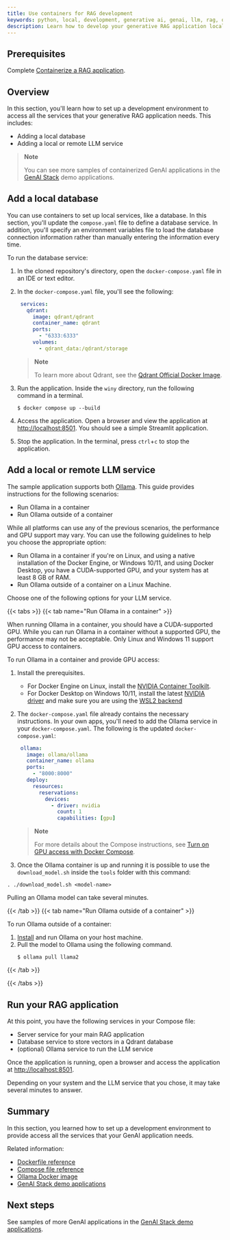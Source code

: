 ```yaml
---
title: Use containers for RAG development
keywords: python, local, development, generative ai, genai, llm, rag, ollama
description: Learn how to develop your generative RAG application locally.
---
```


## Prerequisites

Complete [Containerize a RAG application](containerize.md).

## Overview

In this section, you'll learn how to set up a development environment to access all the services that your generative RAG application needs. This includes:

- Adding a local database
- Adding a local or remote LLM service

> **Note**
>
> You can see more samples of containerized GenAI applications in the [GenAI Stack](https://github.com/docker/genai-stack) demo applications.

## Add a local database

You can use containers to set up local services, like a database. In this section, you'll update the `compose.yaml` file to define a database service. In addition, you'll specify an environment variables file to load the database connection information rather than manually entering the information every time.

To run the database service:

1. In the cloned repository's directory, open the `docker-compose.yaml` file in an IDE or text editor.

2. In the `docker-compose.yaml` file, you'll see the following:


   ```yaml
    services:
      qdrant:
        image: qdrant/qdrant
        container_name: qdrant
        ports:
          - "6333:6333"
        volumes:
          - qdrant_data:/qdrant/storage
   ```

   > **Note**
   >
   > To learn more about Qdrant, see the [Qdrant Official Docker Image](https://hub.docker.com/r/qdrant/qdrant).

3. Run the application. Inside the `winy` directory,
run the following command in a terminal.

   ```console
   $ docker compose up --build
   ```

4. Access the application. Open a browser and view the application at [http://localhost:8501](http://localhost:8501). You should see a simple Streamlit application.

5. Stop the application. In the terminal, press `ctrl`+`c` to stop the application.

## Add a local or remote LLM service

The sample application supports both [Ollama](https://ollama.ai/). This guide provides instructions for the following scenarios:
- Run Ollama in a container
- Run Ollama outside of a container

While all platforms can use any of the previous scenarios, the performance and
GPU support may vary. You can use the following guidelines to help you choose the appropriate option:
- Run Ollama in a container if you're on Linux, and using a native installation of the Docker Engine, or Windows 10/11, and using Docker Desktop, you
  have a CUDA-supported GPU, and your system has at least 8 GB of RAM.
- Run Ollama outside of a container on a Linux Machine.

Choose one of the following options for your LLM service.

{{< tabs >}}
{{< tab name="Run Ollama in a container" >}}

When running Ollama in a container, you should have a CUDA-supported GPU. While you can run Ollama in a container without a supported GPU, the performance may not be acceptable. Only Linux and Windows 11 support GPU access to containers.

To run Ollama in a container and provide GPU access:
1. Install the prerequisites.
   - For Docker Engine on Linux, install the [NVIDIA Container Toolkilt](https://github.com/NVIDIA/nvidia-container-toolkit).
   - For Docker Desktop on Windows 10/11, install the latest [NVIDIA driver](https://www.nvidia.com/Download/index.aspx) and make sure you are using the [WSL2 backend](../../../desktop/wsl/index.md/#turn-on-docker-desktop-wsl-2)
2. The `docker-compose.yaml` file already contains the necessary instructions. In your own apps, you'll need to add the Ollama service in your `docker-compose.yaml`. The following is
   the updated `docker-compose.yaml`:

   ```yaml
    ollama:
      image: ollama/ollama
      container_name: ollama
      ports:
        - "8000:8000"
      deploy:
        resources:
          reservations:
            devices:
              - driver: nvidia
                count: 1
                capabilities: [gpu]
   ```

   > **Note**
   >
   > For more details about the Compose instructions, see [Turn on GPU access with Docker Compose](../../../compose/gpu-support.md).

3. Once the Ollama container is up and running it is possible to use the `download_model.sh` inside the `tools` folder with this command:
```console
. ./download_model.sh <model-name>
```
Pulling an Ollama model can take several minutes.

{{< /tab >}}
{{< tab name="Run Ollama outside of a container" >}}

To run Ollama outside of a container:
1. [Install](https://github.com/jmorganca/ollama) and run Ollama on your host
   machine.
2. Pull the model to Ollama using the following command.
   ```console
   $ ollama pull llama2
   ```

{{< /tab >}}

{{< /tabs >}}

## Run your RAG application

At this point, you have the following services in your Compose file:
- Server service for your main RAG application
- Database service to store vectors in a Qdrant database
- (optional) Ollama service to run the LLM
  service


Once the application is running, open a browser and access the application at [http://localhost:8501](http://localhost:8501).

Depending on your system and the LLM service that you chose, it may take several
minutes to answer.

## Summary

In this section, you learned how to set up a development environment to provide
access all the services that your GenAI application needs.

Related information:
 - [Dockerfile reference](../../../reference/dockerfile.md)
 - [Compose file reference](../../../compose/compose-file/_index.md)
 - [Ollama Docker image](https://hub.docker.com/r/ollama/ollama)
 - [GenAI Stack demo applications](https://github.com/docker/genai-stack)

## Next steps

See samples of more GenAI applications in the [GenAI Stack demo applications](https://github.com/docker/genai-stack).

